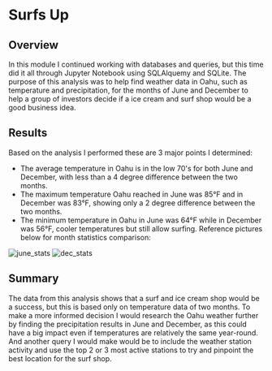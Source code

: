 # Surfs Up
## Overview
In this module I continued working with databases and queries, but this time did it all through Jupyter Notebook using SQLAlquemy and SQLite. The purpose of this analysis was to help find weather data in Oahu, such as temperature and precipitation, for the months of June and December to help a group of investors decide if a ice cream and surf shop would be a good business idea. 

## Results
Based on the analysis I performed these are 3 major points I determined:
- The average temperature in Oahu is in the low 70's for both June and December, with less than a 4 degree difference between the two months.
- The maximum temperature Oahu reached in June was 85°F and in December was 83°F, showing only a 2 degree difference between the two months. 
- The minimum temperature in Oahu in June was 64°F while in December was 56°F, cooler temperatures but still allow surfing.
Reference pictures below for month statistics comparison:

![june_stats](https://user-images.githubusercontent.com/88118759/139501083-2db9f41b-85c2-49fe-b62e-fa82a16c12ef.PNG)
![dec_stats](https://user-images.githubusercontent.com/88118759/139500712-dca2c31a-7b4d-4b4a-a085-31f987e700d1.PNG)

## Summary
The data from this analysis shows that a surf and ice cream shop would be a success, but this is based only on temperature data of two months. To make a more informed decision I would research the Oahu weather further by finding the precipitation results in June and December, as this could have a big impact even if temperatures are relatively the same year-round. And another query I would make would be to include the weather station activity and use the top 2 or 3 most active stations to try and pinpoint the best location for the surf shop.
